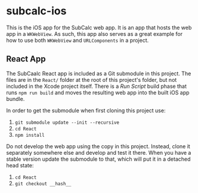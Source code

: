# subcalc-ios

This is the iOS app for the SubCalc web app. It is an app that hosts the web app in a `WKWebView`. As such, this app also serves as a great example for how to use both `WKWebView` and `URLComponents` in a project.

## React App

The SubCaalc React app is included as a Git submodule in this project. The files are in the `React/` folder at the root of this project's folder, but not included in the Xcode project itself. There is a *Run Script* build phase that runs  `npm run build`  and moves the resulting web app into the built iOS app bundle.

In order to get the submodule when first cloning this project use: 

1. `git submodule update --init --recursive`
2. `cd React`
3. `npm install`

Do not develop the web app using the copy in this project. Instead, clone it separately somewhere else and develop and test it there. When you have a stable version update the submodule to that, which will put it in a detached head state:

1. `cd React`
2. `git checkout __hash__`

